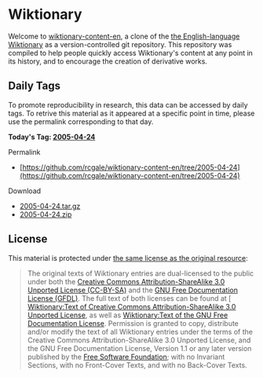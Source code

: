 # Wiktionary

Welcome to [wiktionary-content-en](https://github.com/rcgale/wiktionary-content-en), a clone of the [the English-language Wiktionary](https://en.wiktionary.org) 
as a version-controlled git repository. This repository was compiled to help people quickly access Wiktionary's content 
at any point in its history, and to encourage the creation of derivative works.

## Daily Tags

To promote reproducibility in research, this data can be accessed by daily tags. To retrive this material as it appeared
at a specific point in time, please use the permalink corresponding to that day.

**Today's Tag: [2005-04-24](https://github.com/rcgale/wiktionary-content-en/tree/2005-04-24)** <br />

Permalink
* [https://github.com/rcgale/wiktionary-content-en/tree/2005-04-24](https://github.com/rcgale/wiktionary-content-en/tree/2005-04-24)

Download
* [2005-04-24.tar.gz](https://github.com/rcgale/wiktionary-content-en/archive/refs/tags/2005-04-24.tar.gz)
* [2005-04-24.zip](https://github.com/rcgale/wiktionary-content-en/archive/refs/tags/2005-04-24.zip)

## License

This material is protected under 
[the same license as the original resource](https://en.wiktionary.org/wiki/Wiktionary:Copyrights):

> The original texts of Wiktionary entries are dual-licensed to the public under both the 
> [Creative Commons Attribution-ShareAlike 3.0 Unported License (CC-BY-SA)](https://en.wiktionary.org/wiki/Wiktionary:Text_of_Creative_Commons_Attribution-ShareAlike_3.0_Unported_License)
> and the [GNU Free Documentation License (GFDL)](https://en.wiktionary.org/wiki/Wiktionary:Text_of_the_GNU_Free_Documentation_License).
> The full text of both licenses can be found at [
> [Wiktionary:Text of Creative Commons Attribution-ShareAlike 3.0 Unported License](https://en.wiktionary.org/wiki/Wiktionary:Text_of_Creative_Commons_Attribution-ShareAlike_3.0_Unported_License),
> as well as [Wiktionary:Text of the GNU Free Documentation License](https://en.wiktionary.org/wiki/Wiktionary:Text_of_the_GNU_Free_Documentation_License).
> Permission is granted to copy, distribute and/or modify the text of all Wiktionary entries under the terms of the 
> Creative Commons Attribution-ShareAlike 3.0 Unported License, and the GNU Free Documentation License, Version 1.1 or 
> any later version published by the [Free Software Foundation](https://en.wikipedia.org/wiki/Free_Software_Foundation); 
> with no Invariant Sections, with no Front-Cover Texts, and with no Back-Cover Texts. 